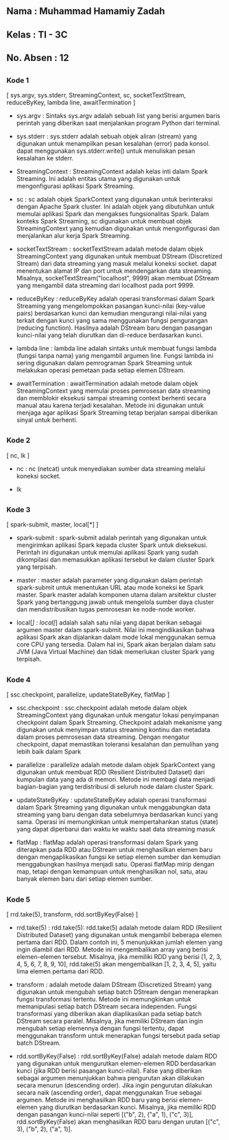 ## Nama      : Muhammad Hamamiy Zadah
## Kelas     : TI - 3C
## No. Absen : 12
##

### Kode 1 
[ sys.argv, sys.stderr, StreamingContext, sc, socketTextStream, reduceByKey, lambda line, awaitTermination ]
- sys.argv :  Sintaks sys.argv adalah sebuah list yang berisi argumen baris perintah yang diberikan saat menjalankan program Python dari terminal. 

- sys.stderr :  sys.stderr adalah sebuah objek aliran (stream) yang digunakan untuk menampilkan pesan kesalahan (error) pada konsol.   dapat menggunakan sys.stderr.write() untuk menuliskan pesan kesalahan ke stderr.

- StreamingContext : StreamingContext adalah kelas inti dalam Spark Streaming. Ini adalah entitas utama yang digunakan untuk mengonfigurasi aplikasi Spark Streaming.

- sc : sc adalah objek SparkContext yang digunakan untuk berinteraksi dengan Apache Spark cluster. Ini adalah objek yang dibutuhkan untuk memulai aplikasi Spark dan mengakses fungsionalitas Spark. Dalam konteks Spark Streaming, sc digunakan untuk membuat objek StreamingContext yang kemudian digunakan untuk mengonfigurasi dan menjalankan alur kerja Spark Streaming.


- socketTextStream : socketTextStream adalah metode dalam objek StreamingContext yang digunakan untuk membuat DStream (Discretized Stream) dari data streaming yang masuk melalui koneksi socket.   dapat menentukan alamat IP dan port untuk mendengarkan data streaming. Misalnya, socketTextStream("localhost", 9999) akan membuat DStream yang mengambil data streaming dari localhost pada port 9999.

- reduceByKey : reduceByKey adalah operasi transformasi dalam Spark Streaming yang mengelompokkan pasangan kunci-nilai (key-value pairs) berdasarkan kunci dan kemudian mengurangi nilai-nilai yang terkait dengan kunci yang sama menggunakan fungsi pengurangan (reducing function). Hasilnya adalah DStream baru dengan pasangan kunci-nilai yang telah diurutkan dan di-reduce berdasarkan kunci.

- lambda line : lambda line adalah sintaks untuk membuat fungsi lambda (fungsi tanpa nama) yang mengambil argumen line. Fungsi lambda ini sering digunakan dalam pemrograman Spark Streaming untuk melakukan operasi pemetaan pada setiap elemen DStream.

- awaitTermination : awaitTermination adalah metode dalam objek StreamingContext yang memulai proses pemrosesan data streaming dan memblokir eksekusi sampai streaming context berhenti secara manual atau karena terjadi kesalahan. Metode ini digunakan untuk menjaga agar aplikasi Spark Streaming tetap berjalan sampai diberikan sinyal untuk berhenti.
##

### Kode 2
[ nc, lk ]
- nc : nc (netcat) untuk menyediakan sumber data streaming melalui koneksi socket.

- lk

##


### Kode 3
[ spark-submit, master, local[*] ]
- spark-submit : spark-submit adalah perintah yang digunakan untuk mengirimkan aplikasi Spark kepada cluster Spark untuk dieksekusi. Perintah ini digunakan untuk memulai aplikasi Spark yang sudah dikompilasi dan memasukkan aplikasi tersebut ke dalam cluster Spark yang terpisah.

- master : master adalah parameter yang digunakan dalam perintah spark-submit untuk menentukan URL atau mode koneksi ke Spark master. Spark master adalah komponen utama dalam arsitektur cluster Spark yang bertanggung jawab untuk mengelola sumber daya cluster dan mendistribusikan tugas pemrosesan ke node-node worker.

- local[*] : local[*] adalah salah satu nilai yang dapat   berikan sebagai argumen master dalam spark-submit. Nilai ini mengindikasikan bahwa aplikasi Spark akan dijalankan dalam mode lokal menggunakan semua core CPU yang tersedia. Dalam hal ini, Spark akan berjalan dalam satu JVM (Java Virtual Machine) dan tidak memerlukan cluster Spark yang terpisah.

##


### Kode 4 
[ ssc.checkpoint, parallelize, updateStateByKey, flatMap ]
- ssc.checkpoint : ssc.checkpoint adalah metode dalam objek StreamingContext yang digunakan untuk mengatur lokasi penyimpanan checkpoint dalam Spark Streaming. Checkpoint adalah mekanisme yang digunakan untuk menyimpan status streaming kontinu dan metadata dalam proses pemrosesan data streaming. Dengan mengatur checkpoint, dapat memastikan toleransi kesalahan dan pemulihan yang lebih baik dalam Spark 

- parallelize : parallelize adalah metode dalam objek SparkContext yang digunakan untuk membuat RDD (Resilient Distributed Dataset) dari kumpulan data yang ada di memori. Metode ini membagi data menjadi bagian-bagian yang terdistribusi di seluruh node dalam cluster Spark.

- updateStateByKey : updateStateByKey adalah operasi transformasi dalam Spark Streaming yang digunakan untuk menggabungkan data streaming yang baru dengan data sebelumnya berdasarkan kunci yang sama. Operasi ini memungkinkan untuk mempertahankan status (state) yang dapat diperbarui dari waktu ke waktu saat data streaming masuk

- flatMap : flatMap adalah operasi transformasi dalam Spark yang diterapkan pada RDD atau DStream untuk menghasilkan elemen baru dengan mengaplikasikan fungsi ke setiap elemen sumber dan kemudian menggabungkan hasilnya menjadi satu. Operasi flatMap mirip dengan map, tetapi dengan kemampuan untuk menghasilkan nol, satu, atau banyak elemen baru dari setiap elemen sumber.

##

### Kode 5 
[ rrd.take(5), transform, rdd.sortByKey(False) ]
- rrd.take(5) : rdd.take(5): rdd.take(5) adalah metode dalam RDD (Resilient Distributed Dataset) yang digunakan untuk mengambil beberapa elemen pertama dari RDD. Dalam contoh ini, 5 menunjukkan jumlah elemen yang ingin diambil dari RDD. Metode ini mengembalikan array yang berisi elemen-elemen tersebut. Misalnya, jika   memiliki RDD yang berisi [1, 2, 3, 4, 5, 6, 7, 8, 9, 10], rdd.take(5) akan mengembalikan [1, 2, 3, 4, 5], yaitu lima elemen pertama dari RDD.

- transform : adalah metode dalam DStream (Discretized Stream) yang digunakan untuk mengubah setiap batch DStream dengan menerapkan fungsi transformasi tertentu. Metode ini memungkinkan  untuk memanipulasi setiap batch DStream secara independen. Fungsi transformasi yang diberikan akan diaplikasikan pada setiap batch DStream secara paralel. Misalnya, jika   memiliki DStream dan   ingin mengubah setiap elemennya dengan fungsi tertentu, dapat menggunakan transform untuk menerapkan fungsi tersebut pada setiap batch DStream.

- rdd.sortByKey(False) : rdd.sortByKey(False) adalah metode dalam RDD yang digunakan untuk mengurutkan elemen-elemen RDD berdasarkan kunci (jika RDD berisi pasangan kunci-nilai). False yang diberikan sebagai argumen menunjukkan bahwa pengurutan akan dilakukan secara menurun (descending order). Jika ingin pengurutan dilakukan secara naik (ascending order), dapat menggunakan True sebagai argumen. Metode ini menghasilkan RDD baru yang berisi elemen-elemen yang diurutkan berdasarkan kunci. Misalnya, jika    memiliki RDD dengan pasangan kunci-nilai seperti [("b", 2), ("a", 1), ("c", 3)], rdd.sortByKey(False) akan menghasilkan RDD baru dengan urutan [("c", 3), ("b", 2), ("a", 1)].

##